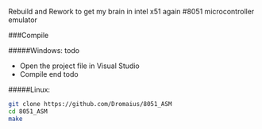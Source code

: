 Rebuild and Rework to get my brain in intel x51 again
#8051 microcontroller emulator

###Compile

#####Windows:
todo
- Open the project file in Visual Studio
- Compile
end todo

#####Linux:
```bash
git clone https://github.com/Dromaius/8051_ASM
cd 8051_ASM
make
```
